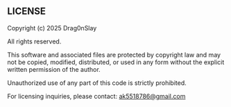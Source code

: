 ## LICENSE
Copyright (c) 2025 Drag0nSlay

All rights reserved.

This software and associated files are protected by copyright law and may not be copied, modified, distributed, or used in any form without the explicit written permission of the author.

Unauthorized use of any part of this code is strictly prohibited.

For licensing inquiries, please contact: ak5518786@gmail.com